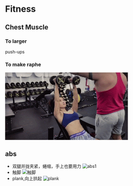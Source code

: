 # Fitness
## Chest Muscle
### To larger
push-ups
### To make raphe
![To make raphe](raphe.gif)
## abs
* 双腿并拢夹紧，蜷缩，手上也要用力
    ![abs1](腹肌１.png)
* 触脚
    ![触脚](腹肌２.png)
* plank,向上拱起
    ![plank](腹肌３.png)
